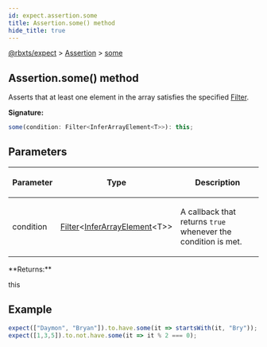 ```yaml
---
id: expect.assertion.some
title: Assertion.some() method
hide_title: true
---
```


[@rbxts/expect](./expect.md) &gt; [Assertion](./expect.assertion.md) &gt; [some](./expect.assertion.some.md)

## Assertion.some() method

Asserts that at least one element in the array satisfies the specified [Filter](./expect.filter.md)<!-- -->.

**Signature:**

```typescript
some(condition: Filter<InferArrayElement<T>>): this;
```

## Parameters

<table><thead><tr><th>

Parameter


</th><th>

Type


</th><th>

Description


</th></tr></thead>
<tbody><tr><td>

condition


</td><td>

[Filter](./expect.filter.md)<!-- -->&lt;[InferArrayElement](./expect.inferarrayelement.md)<!-- -->&lt;T&gt;&gt;


</td><td>

A callback that returns `true` whenever the condition is met.


</td></tr>
</tbody></table>
**Returns:**

this

## Example


```ts
expect(["Daymon", "Bryan"]).to.have.some(it => startsWith(it, "Bry"));
expect([1,3,5]).to.not.have.some(it => it % 2 === 0);
```
